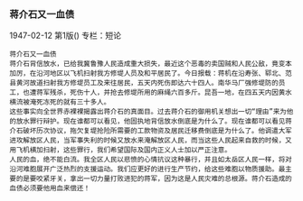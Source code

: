 ### 蒋介石又一血债

1947-02-12
第1版()
专栏：短论

    蒋介石又一血债
    蒋介石背信放水，已给我冀鲁豫人民造成重大损失，最近这个恶毒的卖国贼和人民公敌，竟变本加厉，在沿河地区以飞机扫射我方修堤人员及和平居民了。今日报载：蒋机在沿寿张、郓北、范县黄河故道扫射我方修堤员工及来往居民，五天内死伤即达六十四人。南华马厂强修堤防的员工，也遭蒋军残杀，死伤十人，并抢去修堤所用的麻绳六百多斤。昆吾一地，在四五天内因黄水横流被淹死冻死的就有三十多人。
    这些事实向全世界赤裸裸揭露出蒋介石的真面目。过去蒋介石的御用机关想出一切“理由”来为他的放水罪行辩护。现在谁都可以看见，他固执地背信放水倒底是为什么了。现在谁都可以看见蒋介石破坏历次协议，拖欠复堤抢险所需要的工款物资及居民迁移费倒底是为什么了。他调遣大军进攻解放区人民，当军事失利的时候又放水来淹解放区人民，而当这些人民起来自救的时候，又用飞机横加扫射，这些罪行，我们希望国际及国内正义人士加以严正注意。
    人民的血，绝不能白流。我全区人民以悲愤的心情抗议这种暴行，并且如太岳区人民一样，将对沿河难胞展开广泛热烈的支援运动。我们应更好的进行生产节约，给这些难胞以物质援助。最主要的是要咬紧牙关，拿出一切力量打败进犯的蒋军，因为这是人民灾难的总根源。蒋介石造成的血债必须要他用血来偿还！
